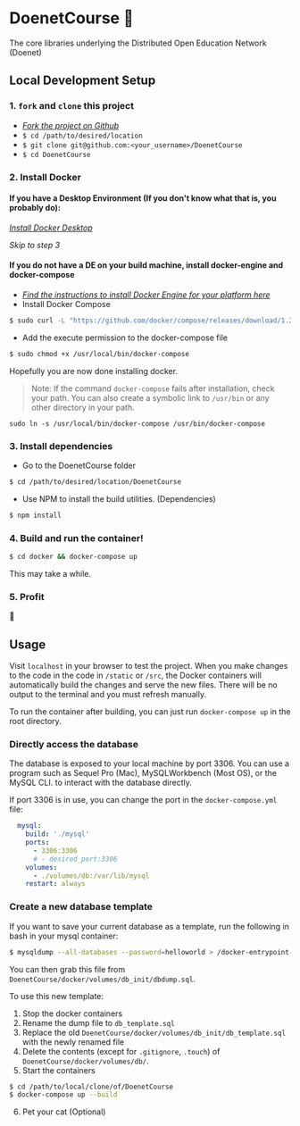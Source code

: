 # DoenetCourse 🍩
The core libraries underlying the Distributed Open Education Network (Doenet)

## Local Development Setup
### 1. `fork` and `clone` this project
- [_Fork the project on Github_](https://help.github.com/en/github/getting-started-with-github/fork-a-repo)
- `$ cd /path/to/desired/location`
- `$ git clone git@github.com:<your_username>/DoenetCourse`
- `$ cd DoenetCourse`

### 2. Install Docker
#### If you have a Desktop Environment (If you don't know what that is, you probably do):
[_Install Docker Desktop_](https://www.docker.com/products/docker-desktop)

_Skip to step 3_

#### If you do not have a DE on your build machine, install docker-engine and docker-compose

- [_Find the instructions to install Docker Engine for your platform here_](https://docs.docker.com/install/)
- Install Docker Compose  
```bash
$ sudo curl -L "https://github.com/docker/compose/releases/download/1.25.4/docker-compose-$(uname -s)-$(uname -m)" -o /usr/local/bin/docker-compose
```
- Add the execute permission to the docker-compose file
```bash
$ sudo chmod +x /usr/local/bin/docker-compose
```

Hopefully you are now done installing docker.

> Note: If the command `docker-compose` fails after installation, check your path. You can also create a symbolic link to `/usr/bin` or any other directory in your path.

`sudo ln -s /usr/local/bin/docker-compose /usr/bin/docker-compose`

### 3. Install dependencies
- Go to the DoenetCourse folder
```bash
$ cd /path/to/desired/location/DoenetCourse
```
- Use NPM to install the build utilities. (Dependencies)
```bash
$ npm install
```

### 4. Build and run the container!
```bash
$ cd docker && docker-compose up
```
This may take a while. 

### 5. Profit
🤑

## Usage
Visit `localhost` in your browser to test the project. When you make changes to the code in the code in `/static` or `/src`, the Docker containers will automatically build the changes and serve the new files. There will be no output to the terminal and you must refresh manually.

To run the container after building, you can just run `docker-compose up` in the root directory.

### Directly access the database
The database is exposed to your local machine by port 3306. You can use a program such as Sequel Pro (Mac), MySQLWorkbench (Most OS), or the MySQL CLI. to interact with the database directly.

If port 3306 is in use, you can change the port in the `docker-compose.yml` file:
```yaml
  mysql:
    build: './mysql'
    ports:
      - 3306:3306
      # - desired_port:3306
    volumes:
      - ./volumes/db:/var/lib/mysql
    restart: always
```

### Create a new database template
If you want to save your current database as a template, run the following in bash in your mysql container:
```bash
$ mysqldump --all-databases --password=helloworld > /docker-entrypoint-initdb.d/dbdump.sql
```
You can then grab this file from `DoenetCourse/docker/volumes/db_init/dbdump.sql`.

To use this new template:
1. Stop the docker containers
2. Rename the dump file to `db_template.sql`
3. Replace the old `DoenetCourse/docker/volumes/db_init/db_template.sql` with the newly renamed file
4. Delete the contents (except for `.gitignore`, `.touch`) of `DoenetCourse/docker/volumes/db/`.
5. Start the containers
```bash
$ cd /path/to/local/clone/of/DoenetCourse
$ docker-compose up --build
```
6. Pet your cat (Optional)
